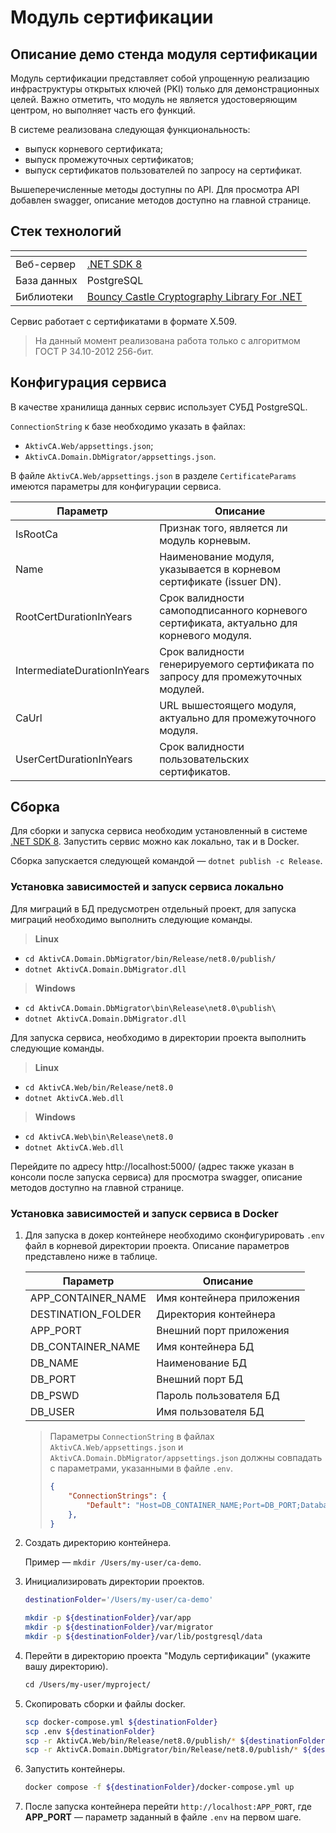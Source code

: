 # Модуль сертификации

## Описание демо стенда модуля сертификации

Модуль сертификации представляет собой упрощенную реализацию инфраструктуры открытых ключей (PKI) только для демонстрационных целей. Важно отметить, что модуль не является удостоверяющим центром, но выполняет часть его функций.

В системе реализована следующая функциональность:
- выпуск корневого сертификата;
- выпуск промежуточных сертификатов;
- выпуск сертификатов пользователей по запросу на сертификат.

Вышеперечисленные методы доступны по API. Для просмотра API добавлен swagger, описание методов доступно на главной странице.

## Стек технологий

| <!-- -->         | <!-- -->                                                                          |
| ---              | ---                                                                               |
| Веб-сервер       | [.NET SDK 8](https://dotnet.microsoft.com/en-us/download/dotnet/8.0)              |   
| База данных      | PostgreSQL                                                                        |
| Библиотеки       | [Bouncy Castle Cryptography Library For .NET](https://github.com/bcgit/bc-csharp) |

Сервис работает с сертификатами в формате X.509.
> На данный момент реализована работа только с алгоритмом ГОСТ Р 34.10-2012 256-бит.

## Конфигурация сервиса

В качестве хранилища данных сервис использует СУБД PostgreSQL.

`ConnectionString` к базе необходимо указать в файлах:
- `AktivCA.Web/appsettings.json`;
- `AktivCA.Domain.DbMigrator/appsettings.json`.

В файле `AktivCA.Web/appsettings.json` в разделе `CertificateParams` имеются параметры для конфигурации сервиса.

| Параметр                    | Описание                                                                               |
| ---                         | ---                                                                                    |
| IsRootCa                    | Признак того, является ли модуль корневым.                                             | 
| Name                        | Наименование модуля, указывается в корневом сертификате (issuer DN).                   |   
| RootCertDurationInYears     | Срок валидности самоподписанного корневого сертификата, актуально для корневого модуля.|
| IntermediateDurationInYears | Срок валидности генерируемого сертификата по запросу для промежуточных модулей.        |
| CaUrl                       | URL вышестоящего модуля, актуально для промежуточного модуля.                          |
| UserCertDurationInYears     | Срок валидности пользовательских сертификатов.                                         |

## Сборка 

Для сборки и запуска сервиса необходим установленный в системе [.NET SDK 8](https://dotnet.microsoft.com/en-us/download/dotnet/8.0). Запустить сервис можно как локально, так и в Docker.

Сборка запускается следующей командой — `dotnet publish -c Release`.

### Установка зависимостей и запуск сервиса локально

Для миграций в БД предусмотрен отдeльный проект, для запуска миграций необходимо выполнить следующие команды.

> __Linux__

- `cd AktivCA.Domain.DbMigrator/bin/Release/net8.0/publish/`
- `dotnet AktivCA.Domain.DbMigrator.dll`

> __Windows__

- `cd AktivCA.Domain.DbMigrator\bin\Release\net8.0\publish\`
- `dotnet AktivCA.Domain.DbMigrator.dll`

Для запуска сервиса, необходимо в директории проекта выполнить следующие команды.

> __Linux__

- `cd AktivCA.Web/bin/Release/net8.0`
- `dotnet AktivCA.Web.dll`

> __Windows__

- `cd AktivCA.Web\bin\Release\net8.0`
- `dotnet AktivCA.Web.dll`

Перейдите по адресу http://localhost:5000/ (адрес также указан в консоли после запуска сервиса) для просмотра swagger, описание методов доступно на главной странице. 

### Установка зависимостей и запуск сервиса в Docker

1. Для запуска в докер контейнере необходимо сконфигурировать `.env` файл в корневой директории проекта. Описание параметров представлено ниже в таблице.


    | Параметр                      | Описание                     |
    | ---                           | ---                          |
    | APP_CONTAINER_NAME            | Имя контейнера приложения    |
    | DESTINATION_FOLDER            | Директория контейнера        |
    | APP_PORT                      | Внешний порт приложения      |
    | DB_CONTAINER_NAME             | Имя контейнера БД            |
    | DB_NAME                       | Наименование БД              |
    | DB_PORT                       | Внешний порт БД              |
    | DB_PSWD                       | Пароль пользователя БД       |
    | DB_USER                       | Имя пользователя БД          |

    > Параметры `ConnectionString` в файлах `AktivCA.Web/appsettings.json` и `AktivCA.Domain.DbMigrator/appsettings.json` должны совпадать с параметрами, указанными в файле `.env`.
    > ```json
    > {
    >     "ConnectionStrings": {
    >         "Default": "Host=DB_CONTAINER_NAME;Port=DB_PORT;Database=DB_NAME;Username=DB_USER;Password=DB_PSWD"
    >     },
    > }
    > ```

2. Создать директорию контейнера.

    Пример — `mkdir /Users/my-user/ca-demo`.

3. Инициализировать директории проектов.

    ```sh
    destinationFolder='/Users/my-user/ca-demo'
    
    mkdir -p ${destinationFolder}/var/app
    mkdir -p ${destinationFolder}/var/migrator
    mkdir -p ${destinationFolder}/var/lib/postgresql/data
    ```

4. Перейти в директорию проекта "Модуль сертификации" (укажите вашу директорию).

    ```sh
    сd /Users/my-user/myproject/
    ```

5. Скопировать сборки и файлы docker.

    ```sh
    scp docker-compose.yml ${destinationFolder}
    scp .env ${destinationFolder}
    scp -r AktivCA.Web/bin/Release/net8.0/publish/* ${destinationFolder}/var/app
    scp -r AktivCA.Domain.DbMigrator/bin/Release/net8.0/publish/* ${destinationFolder}/var/migrator
    ```

6. Запустить контейнеры.

    ```sh
    docker compose -f ${destinationFolder}/docker-compose.yml up
    ```

7. После запуска контейнера перейти `http://localhost:APP_PORT`, где **APP_PORT** — параметр заданный в файле `.env` на первом шаге.
